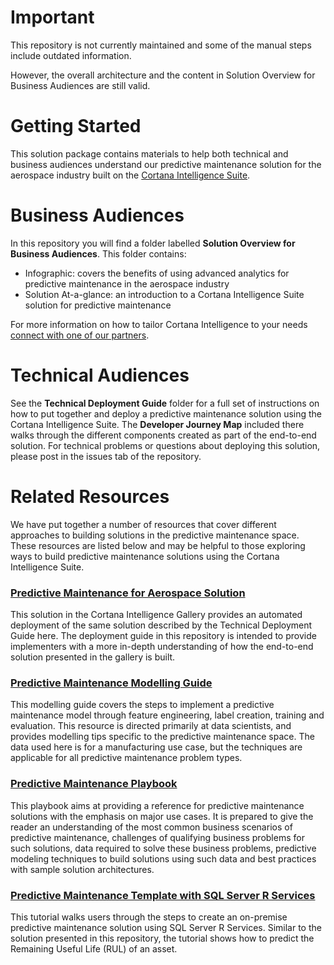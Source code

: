 # Important #

This repository is not currently maintained and some of the manual steps include outdated information. 

However, the overall architecture and the content in Solution Overview for Business Audiences are still valid. 

# Getting Started #

This solution package contains materials to help both technical and business audiences understand our predictive maintenance solution for the aerospace industry built on the [Cortana Intelligence Suite](https://www.microsoft.com/en-us/server-cloud/cortana-intelligence-suite/Overview.aspx).

# Business Audiences

In this repository you will find a folder labelled **Solution Overview for Business Audiences**. This folder contains:
- Infographic: covers the benefits of using advanced analytics for predictive maintenance in the aerospace industry
- Solution At-a-glance: an introduction to a Cortana Intelligence Suite solution for predictive maintenance

For more information on how to tailor Cortana Intelligence to your needs [connect with one of our partners](http://aka.ms/CISFindPartner).

# Technical Audiences

See the **Technical Deployment Guide** folder for a full set of instructions on how to put together and deploy a predictive maintenance solution using the Cortana Intelligence Suite. The **Developer Journey Map** included there walks through the different components created as part of the end-to-end solution. For technical problems or questions about deploying this solution, please post in the issues tab of the repository.

# Related Resources

We have put together a number of resources that cover different approaches to building solutions in the predictive maintenance space. These resources are listed below and may be helpful to those exploring ways to build predictive maintenance solutions using the Cortana Intelligence Suite.

### [Predictive Maintenance for Aerospace Solution](https://gallery.cortanaintelligence.com/SolutionTemplate/Predictive-Maintenance-for-Aerospace-4)
This solution in the Cortana Intelligence Gallery provides an automated deployment of the same solution described by the Technical Deployment Guide here. The deployment guide in this repository is intended to provide implementers with a more in-depth understanding of how the end-to-end solution presented in the gallery is built.

### [Predictive Maintenance Modelling Guide](https://gallery.cortanaintelligence.com/Collection/Predictive-Maintenance-Modelling-Guide-1)
This modelling guide covers the steps to implement a predictive maintenance model through feature engineering, label creation, training and evaluation. This resource is directed primarily at data scientists, and provides modelling tips specific to the predictive maintenance space. The data used here is for a manufacturing use case, but the techniques are applicable for all predictive maintenance problem types.

### [Predictive Maintenance Playbook](https://azure.microsoft.com/en-us/documentation/articles/cortana-analytics-playbook-predictive-maintenance/)
This playbook aims at providing a reference for predictive maintenance solutions with the emphasis on major use cases. It is prepared to give the reader an understanding of the most common business scenarios of predictive maintenance, challenges of qualifying business problems for such solutions, data required to solve these business problems, predictive modeling techniques to build solutions using such data and best practices with sample solution architectures.

### [Predictive Maintenance Template with SQL Server R Services](https://gallery.cortanaintelligence.com/Tutorial/Predictive-Maintenance-Template-with-SQL-Server-R-Services-1)
This tutorial walks users through the steps to create an on-premise predictive maintenance solution using SQL Server R Services. Similar to the solution presented in this repository, the tutorial shows how to predict the Remaining Useful Life (RUL) of an asset. 



